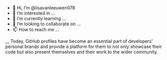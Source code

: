 - 👋 Hi, I’m @lisavanleeuwen078
- 👀 I’m interested in ...
- 🌱 I’m currently learning ...
- 💞️ I’m looking to collaborate on ...
- 📫 How to reach me ...

<!---
lisavanleeuwen078/lisavanleeuwen078 is a ✨ special ✨ repository because its `README.md` (this file) appears on your GitHub profile.
You can click the Preview link to take a look at your changes.
--->


__
Today, GitHub profiles have become an essential part 
of developers' personal brands and provide a platform 
for them to not only showcase their code but also present
themselves and their work to the wider community.
